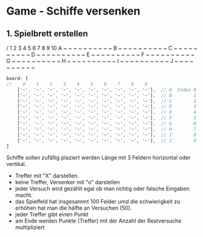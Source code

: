 # Game - Schiffe versenken

## 1. Spielbrett erstellen

/ 1 2 3 4 5 6 7 8 9 10 
A ~ ~ ~ ~ ~ ~ ~ ~ ~ ~
B ~ ~ ~ ~ ~ ~ ~ ~ ~ ~
C ~ ~ ~ ~ ~ ~ ~ ~ ~ ~
D ~ ~ ~ ~ ~ ~ ~ ~ ~ ~
E ~ ~ ~ ~ ~ ~ ~ ~ ~ ~
F ~ ~ ~ ~ ~ ~ ~ ~ ~ ~
G ~ ~ ~ ~ ~ ~ ~ ~ ~ ~
H ~ ~ ~ ~ ~ ~ ~ ~ ~ ~
I ~ ~ ~ ~ ~ ~ ~ ~ ~ ~
J ~ ~ ~ ~ ~ ~ ~ ~ ~ ~

```js
board: [
//    0    1    2    3    4    5    6    7    8    9
    ['~', '~', '~', '~', '~', '~', '~', '~', '~', '~'],  // A  Index 0
    ['~', '~', '~', '~', '~', '~', '~', '~', '~', '~'],  // B        1
    ['~', '~', '~', '~', '~', '~', '~', '~', '~', '~'],  // C        2
    ['~', '~', '~', '~', '~', '~', '~', '~', '~', '~'],  // D        3
    ['~', '~', '~', '~', '~', '~', '~', '~', '~', '~'],  // E        4
    ['~', '~', '~', '~', '~', '~', '~', '~', '~', '~'],  // F        5
    ['~', '~', '~', '~', '~', '~', '~', '~', '~', '~'],  // G        6 
    ['~', '~', '~', '~', '~', '~', '~', '~', '~', '~'],  // H        7
    ['~', '~', '~', '~', '~', '~', '~', '~', '~', '~'],  // I        8
    ['~', '~', '~', '~', '~', '~', '~', '~', '~', '~'],  // J        9
]
```

Schiffe sollen zufällig plaziert werden Länge mit 3 Feldern horizontal oder vertikal.

- Treffer mit "X" darstellen.
- keine Treffer, Versenker mit "o" darstellen
- jeder Versuch wird gezählt egal ob man richtig oder falsche Eingaben macht.
- das Spielfeld hat insgesammt 100 Felder umd die schwierigkeit zu erhöhen hat man die hälfte an Versuchen (50).
- jeder Treffer gibt einen Punkt
- am Ende werden Punkte (Treffer) mit der Anzahl der Restversuche multipliziert